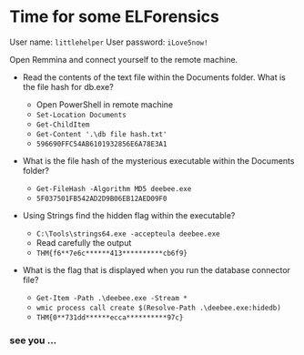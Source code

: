 # Time for some ELForensics

User name: `littlehelper`
User password: `iLove5now!`

Open Remmina and connect yourself to the remote machine. 

- Read the contents of the text file within the Documents folder. What is the file hash for db.exe?

	- Open PowerShell in remote machine
	- `Set-Location Documents`
	- `Get-ChildItem`
	- `Get-Content '.\db file hash.txt'`
	- `596690FFC54AB6101932856E6A78E3A1`

- What is the file hash of the mysterious executable within the Documents folder?

	- `Get-FileHash -Algorithm MD5 deebee.exe`
	- `5F037501FB542AD2D9B06EB12AED09F0`

- Using Strings find the hidden flag within the executable?

	- `C:\Tools\strings64.exe -accepteula deebee.exe`
	- Read carefully the output
	- `THM{f6**7e6c******413**********cb6f9}`

- What is the flag that is displayed when you run the database connector file?

	- `Get-Item -Path .\deebee.exe -Stream *`
	- `wmic process call create $(Resolve-Path .\deebee.exe:hidedb)`
	- `THM{0**731dd******ecca**********97c}`






### see you ...

